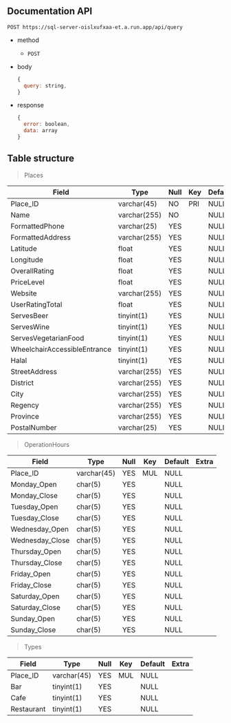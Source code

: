 ## Documentation API

```http
POST https://sql-server-oislxufxaa-et.a.run.app/api/query
```

- method
  - `POST`
- body
  ```javascript
  {
    query: string,
  }
  ```
- response

  ```javascript
  {
    error: boolean,
    data: array
  }
  ```

## Table structure

> Places

| Field                        | Type         | Null | Key | Default | Extra |
| ---------------------------- | ------------ | ---- | --- | ------- | ----- |
| Place_ID                     | varchar(45)  | NO   | PRI | NULL    |       |
| Name                         | varchar(255) | NO   |     | NULL    |       |
| FormattedPhone               | varchar(25)  | YES  |     | NULL    |       |
| FormattedAddress             | varchar(255) | YES  |     | NULL    |       |
| Latitude                     | float        | YES  |     | NULL    |       |
| Longitude                    | float        | YES  |     | NULL    |       |
| OverallRating                | float        | YES  |     | NULL    |       |
| PriceLevel                   | float        | YES  |     | NULL    |       |
| Website                      | varchar(255) | YES  |     | NULL    |       |
| UserRatingTotal              | float        | YES  |     | NULL    |       |
| ServesBeer                   | tinyint(1)   | YES  |     | NULL    |       |
| ServesWine                   | tinyint(1)   | YES  |     | NULL    |       |
| ServesVegetarianFood         | tinyint(1)   | YES  |     | NULL    |       |
| WheelchairAccessibleEntrance | tinyint(1)   | YES  |     | NULL    |       |
| Halal                        | tinyint(1)   | YES  |     | NULL    |       |
| StreetAddress                | varchar(255) | YES  |     | NULL    |       |
| District                     | varchar(255) | YES  |     | NULL    |       |
| City                         | varchar(255) | YES  |     | NULL    |       |
| Regency                      | varchar(255) | YES  |     | NULL    |       |
| Province                     | varchar(255) | YES  |     | NULL    |       |
| PostalNumber                 | varchar(25)  | YES  |     | NULL    |       |

> OperationHours

| Field           | Type        | Null | Key | Default | Extra |
| --------------- | ----------- | ---- | --- | ------- | ----- |
| Place_ID        | varchar(45) | YES  | MUL | NULL    |       |
| Monday_Open     | char(5)     | YES  |     | NULL    |       |
| Monday_Close    | char(5)     | YES  |     | NULL    |       |
| Tuesday_Open    | char(5)     | YES  |     | NULL    |       |
| Tuesday_Close   | char(5)     | YES  |     | NULL    |       |
| Wednesday_Open  | char(5)     | YES  |     | NULL    |       |
| Wednesday_Close | char(5)     | YES  |     | NULL    |       |
| Thursday_Open   | char(5)     | YES  |     | NULL    |       |
| Thursday_Close  | char(5)     | YES  |     | NULL    |       |
| Friday_Open     | char(5)     | YES  |     | NULL    |       |
| Friday_Close    | char(5)     | YES  |     | NULL    |       |
| Saturday_Open   | char(5)     | YES  |     | NULL    |       |
| Saturday_Close  | char(5)     | YES  |     | NULL    |       |
| Sunday_Open     | char(5)     | YES  |     | NULL    |       |
| Sunday_Close    | char(5)     | YES  |     | NULL    |       |

> Types

| Field      | Type        | Null | Key | Default | Extra |
| ---------- | ----------- | ---- | --- | ------- | ----- |
| Place_ID   | varchar(45) | YES  | MUL | NULL    |       |
| Bar        | tinyint(1)  | YES  |     | NULL    |       |
| Cafe       | tinyint(1)  | YES  |     | NULL    |       |
| Restaurant | tinyint(1)  | YES  |     | NULL    |       |
